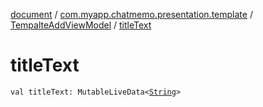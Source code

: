 [document](../../index.md) / [com.myapp.chatmemo.presentation.template](../index.md) / [TempalteAddViewModel](index.md) / [titleText](./title-text.md)

# titleText

`val titleText: MutableLiveData<`[`String`](https://kotlinlang.org/api/latest/jvm/stdlib/kotlin/-string/index.html)`>`